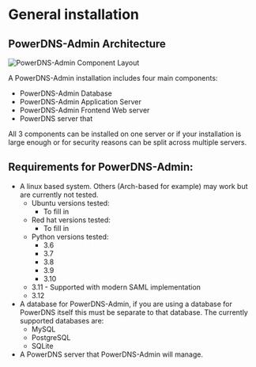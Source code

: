 # General installation 

## PowerDNS-Admin Architecture

![PowerDNS-Admin Component Layout](Architecture.png)

A PowerDNS-Admin installation includes four main components:
- PowerDNS-Admin Database
- PowerDNS-Admin Application Server
- PowerDNS-Admin Frontend Web server
- PowerDNS server that 

All 3 components can be installed on one server or if your installation is large enough or for security reasons can be split across multiple servers.

## Requirements for PowerDNS-Admin:
- A linux based system. Others (Arch-based for example) may work but are currently not tested.
  - Ubuntu versions tested:
    - To fill in
  - Red hat versions tested:
    - To fill in
  - Python versions tested:
    - 3.6
    - 3.7
    - 3.8
    - 3.9
    - 3.10
   - 3.11 - Supported with modern SAML implementation
    - 3.12
- A database for PowerDNS-Admin, if you are using a database for PowerDNS itself this must be separate to that database. The currently supported databases are:
  - MySQL
  - PostgreSQL
  - SQLite
- A PowerDNS server that PowerDNS-Admin will manage.
